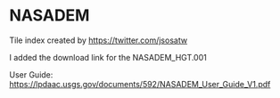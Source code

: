 # NASADEM
Tile index created by https://twitter.com/jsosatw

I added the download link for the NASADEM_HGT.001

User Guide: https://lpdaac.usgs.gov/documents/592/NASADEM_User_Guide_V1.pdf

